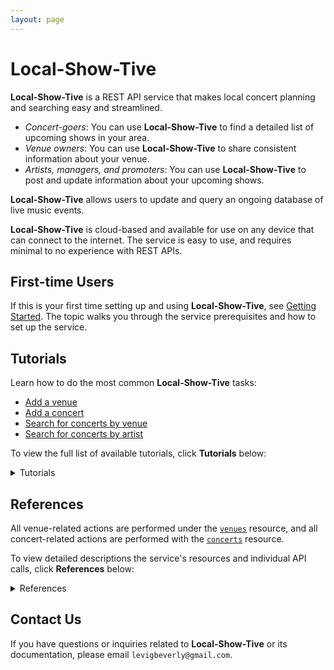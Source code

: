 ```yaml
---
layout: page
---
```

# Local-Show-Tive

**Local-Show-Tive** is a REST API service that makes local concert planning and searching easy and streamlined. 
- _Concert-goers_: You can use **Local-Show-Tive** to find a detailed list of upcoming shows in your area.
- _Venue owners_: You can use **Local-Show-Tive** to share consistent information about your venue.
- _Artists, managers, and promoters_: You can use **Local-Show-Tive** to post and update information about your upcoming shows.

**Local-Show-Tive** allows users to update and query an ongoing database of live music events. 

**Local-Show-Tive** is cloud-based and available for use on any device that can connect to the internet. The service is easy to use, and requires minimal to no experience with REST APIs. 

## First-time Users

If this is your first time setting up and using **Local-Show-Tive**, see [Getting Started](getting-started.md). The topic walks you through the service prerequisites and how to set up the service.

## Tutorials

Learn how to do the most common **Local-Show-Tive** tasks:
 - [Add a venue](tutorials/add-a-venue.html)
 - [Add a concert](tutorials/add-a-concert.html)
 - [Search for concerts by venue](tutorials/search-for-concerts-by-venue.html)
 - [Search for concerts by artist](tutorials/search-for-concerts-by-artist.html)

To view the full list of available tutorials, click **Tutorials** below:
<details>
  <summary>Tutorials</summary>
  
<ul>
  <li><strong>venues</strong>
    <ul>
      <li><a href="tutorials/add-a-venue.html">Add a venue</a></li>
      <li><a href="tutorials/update-a-venue.html">Update a venue</a></li>
      <li><a href="tutorials/delete-a-venue.html">Delete a venue</a></li>
    </ul>
  </li>
  
  <li><strong>concerts</strong>
    <ul>
      <li><a href="tutorials/add-a-concert.html">Add a concert</a></li>
      <li><a href="tutorials/update-a-concert.html">Update a concert</a></li>
      <li><a href="tutorials/search-for-concerts-by-venue.html">Search for concerts by venue</a></li>
      <li><a href="tutorials/search-for-concerts-by-artist.html">Search for concerts by artist</a></li>
      <li><a href="tutorials/delete-a-concert.html">Delete a concert</a></li>
    </ul>
  </li>
</ul>

</details>

## References

All venue-related actions are performed under the [`venues`](references/venues.md) resource, and all concert-related actions are performed with the [`concerts`](references/concerts.md) resource.

To view detailed descriptions the service's resources and individual API calls, click **References** below:
<details>
  <summary>References</summary>
  
<ul>
  <li><a href="references/venues.html"><strong>venues</strong></a> resource
    <ul>
      <li><strong>POST</strong>
        <ul>
          <li><a href="references/post-add-venue.html">Add venue</a></li>
        </ul>
      </li>
      <li><strong>PUT</strong>
        <ul>
          <li><a href="references/put-update-venue.html">Update venue</a></li>
        </ul>
      </li>
      <li><strong>GET</strong>
        <ul>
          <li><a href="references/get-venues.html">Get venues</a></li>
          <li><a href="references/get-venue-details.html">Get venue details</a></li>
          <li><a href="references/get-venue-by-name.html">Get venue by name</a></li>
          <li><a href="references/get-venues-by-city.html">Get venues by city</a></li>
        </ul>
      </li>
      <li><strong>DELETE</strong>
        <ul>
          <li><a href="references/delete-venue.html">Delete venue</a></li>
        </ul>
      </li>
    </ul>
  </li>
  
  <li><a href="references/concerts.html"><strong>concerts</strong></a> resource
    <ul>
      <li><strong>POST</strong>
        <ul>
          <li><a href="references/post-add-concert.html">Add concert</a></li>
        </ul>
      </li>
      <li><strong>PUT</strong>
        <ul>
          <li><a href="references/put-update-concert.html">Update concert</a></li>
        </ul>
      </li>
      <li><strong>GET</strong>
        <ul>
          <li><a href="references/get-concerts.html">Get concerts</a></li>
          <li><a href="references/get-concert-details.html">Get concert details</a></li>
          <li><a href="references/get-concerts-by-venue-id.html">Get concerts by venue id</a></li>
          <li><a href="references/get-concerts-by-artist.html">Get concerts by artist</a></li>
          <li><a href="references/get-concerts-by-date.html">Get concerts by date</a></li>
        </ul>
      </li>
      <li><strong>DELETE</strong>
        <ul>
          <li><a href="references/delete-concert.html">Delete concert</a></li>
        </ul>
      </li>
    </ul>
  </li>
</ul>

</details>

## Contact Us

If you have questions or inquiries related to **Local-Show-Tive** or its documentation, please email `levigbeverly@gmail.com`.
